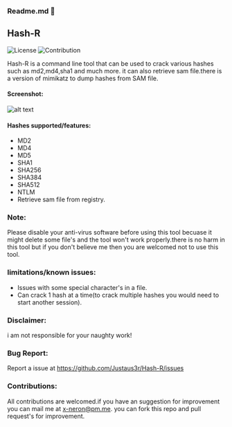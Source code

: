 ### Readme.md 👋
## Hash-R
![License](https://img.shields.io/badge/License-GPL3.0-<brightgreen>)
![Contribution](https://img.shields.io/badge/Contributions-Welcome-<brightgreen>)

Hash-R is a command line tool that can be used to crack various hashes such as md2,md4,sha1 and much more.
it can also retrieve sam file.there  is a version of mimikatz to dump hashes from SAM file.
#### Screenshot:
![alt text](https://drive.google.com/uc?export=download&id=1Nazpx6g5g50CW8O-ZhuR0PUyLTrEehif)
#### Hashes supported/features:
- MD2
- MD4
- MD5
- SHA1
- SHA256
- SHA384
- SHA512
- NTLM
- Retrieve sam file from registry.
### Note:
Please disable your anti-virus software before using this tool becuase it might delete some file's and the tool won't work properly.there is no harm in this tool but if you don't believe me then you are welcomed not to use this tool.
### limitations/known issues:
- Issues with some special character's in a file.
- Can crack 1 hash at a time(to crack multiple hashes you would need to start another session).
### Disclaimer:
i am not responsible for your naughty work!
### Bug Report:
Report a issue at https://github.com/Justaus3r/Hash-R/issues
### Contributions:
All contributions are welcomed.if you have an suggestion for improvement you can mail me at x-neron@pm.me. you can fork this repo and pull request's for improvement.

